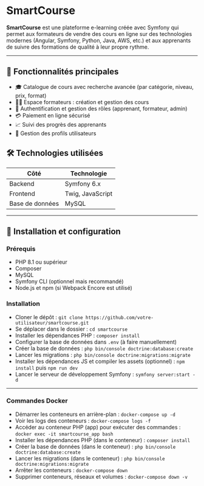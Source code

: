 # SmartCourse

**SmartCourse** est une plateforme e-learning créée avec Symfony qui permet aux formateurs de vendre des cours en ligne sur des technologies modernes (Angular, Symfony, Python, Java, AWS, etc.) et aux apprenants de suivre des formations de qualité à leur propre rythme.

---

## 🚀 Fonctionnalités principales

- 🎓 Catalogue de cours avec recherche avancée (par catégorie, niveau, prix, format)  
- 👨‍🏫 Espace formateurs : création et gestion des cours  
- 🔐 Authentification et gestion des rôles (apprenant, formateur, admin)  
- 💳 Paiement en ligne sécurisé  
- 📈 Suivi des progrès des apprenants  
- 📄 Gestion des profils utilisateurs  

## 🛠️ Technologies utilisées

| Côté           | Technologie       |  
|----------------|-------------------|  
| Backend        | Symfony 6.x       |  
| Frontend       | Twig, JavaScript  |  
| Base de données| MySQL             |  

---

## 📂 Installation et configuration

### Prérequis

- PHP 8.1 ou supérieur  
- Composer  
- MySQL  
- Symfony CLI (optionnel mais recommandé)  
- Node.js et npm (si Webpack Encore est utilisé)  

### Installation

- Cloner le dépôt : `git clone https://github.com/votre-utilisateur/smartcourse.git`  
- Se déplacer dans le dossier : `cd smartcourse`  
- Installer les dépendances PHP : `composer install`  
- Configurer la base de données dans `.env` (à faire manuellement)  
- Créer la base de données : `php bin/console doctrine:database:create`  
- Lancer les migrations : `php bin/console doctrine:migrations:migrate`  
- Installer les dépendances JS et compiler les assets (optionnel) : `npm install` puis `npm run dev`  
- Lancer le serveur de développement Symfony : `symfony server:start -d`  

---

### Commandes Docker

- Démarrer les conteneurs en arrière-plan : `docker-compose up -d`  
- Voir les logs des conteneurs : `docker-compose logs -f`  
- Accéder au conteneur PHP (app) pour exécuter des commandes : `docker exec -it smartcourse_app bash`  
- Installer les dépendances PHP (dans le conteneur) : `composer install`  
- Créer la base de données (dans le conteneur) : `php bin/console doctrine:database:create`  
- Lancer les migrations (dans le conteneur) : `php bin/console doctrine:migrations:migrate`  
- Arrêter les conteneurs : `docker-compose down`  
- Supprimer conteneurs, réseaux et volumes : `docker-compose down -v`  
